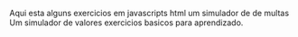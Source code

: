 Aqui esta alguns exercicios em javascripts html um simulador de de multas 
Um simulador de valores exercicios basicos para aprendizado.
